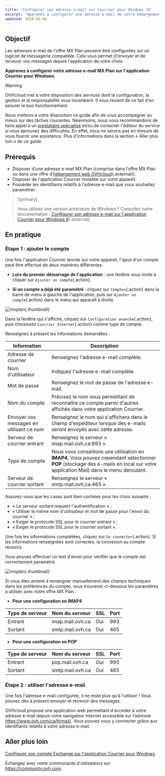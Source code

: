 ```yaml
---
title: 'Configurer son adresse e-mail sur Courrier pour Windows 10'
excerpt: "Apprenez à configurer une adresse e-mail de votre hébergement sur l'application Courrier pour Windows"
updated: 2018-04-04
---
```


## Objectif

Les adresses e-mail de l'offre MX Plan peuvent être configurées sur un logiciel de messagerie compatible. Cela vous permet d'envoyer et de recevoir vos messages depuis l'application de votre choix.

**Apprenez à configurer votre adresse e-mail MX Plan sur l'application Courrier pour Windows.**

> [!warning]
>
> OVHcloud met à votre disposition des services dont la configuration, la gestion et la responsabilité vous incombent. Il vous revient de ce fait d'en assurer le bon fonctionnement.
> 
> Nous mettons à votre disposition ce guide afin de vous accompagner au mieux sur des tâches courantes. Néanmoins, nous vous recommandons de faire appel à un [prestataire spécialisé](https://partner.ovhcloud.com/fr-ca/) et/ou de contacter l'éditeur du service si vous éprouvez des difficultés. En effet, nous ne serons pas en mesure de vous fournir une assistance. Plus d'informations dans la section « Aller plus loin » de ce guide.
> 

## Prérequis

- Disposer d’une adresse e-mail MX Plan (comprise dans l’offre MX Plan ou dans une offre d’[hébergement web OVHcloud](https://www.ovhcloud.com/fr-ca/web-hosting/){.external}).
- Disposer de l'application Courrier installée sur votre appareil.
- Posséder les identifiants relatifs à l'adresse e-mail que vous souhaitez paramétrer.

> [!primary]
>
> Vous utilisez une version antérieure de Windows ? Consultez notre documentation : [Configurer son adresse e-mail sur l'application Courrier pour Windows 8](how_to_configure_windows_101.){.external}.
>

## En pratique

### Étape 1 : ajouter le compte

Une fois l'application Courrier lancée sur votre appareil, l'ajout d'un compte peut être effectué de deux manières différentes.

- **Lors du premier démarrage de l'application** : une fenêtre vous invite à cliquer sur `Ajouter un compte`{.action}.

- **Si un compte a déjà été paramétré** : cliquez sur `Comptes`{.action} dans la barre de menu à gauche de l'application, puis sur `Ajouter un compte`{.action} dans le menu qui apparaît à droite.

![mxplan](how_to_configure_windows_10_images_configuration-mail-windows-step1.png){.thumbnail}

Dans la fenêtre qui s'affiche, cliquez sur `Configuration avancée`{.action}, puis choisissez `Courrier Internet`{.action} comme type de compte.

Renseignez à présent les informations demandées :

|Information|Description|
|---|---|
|Adresse de courrier|Renseignez l'adresse e-mail complète.|
|Nom d'utilisateur|Indiquez l'adresse e-mail complète.|
|Mot de passe|Renseignez le mot de passe de l'adresse e-mail.|
|Nom du compte|Précisez le nom vous permettant de reconnaître ce compte parmi d'autres affichés dans votre application Courrier.|
|Envoyer vos messages en utilisant ce nom|Renseignez le nom qui s'affichera dans le champ d'expéditeur lorsque des e-mails seront envoyés avec cette adresse.|
|Serveur de courrier entrant|Renseignez le serveur « imap.mail.ovh.ca:993 ».|
|Type de compte|Nous vous conseillons une utilisation en **IMAP4**. Vous pouvez cependant sélectionner **POP** (stockage des e-mails en local sur votre application Mail) dans le menu déroulant.|
|Serveur de courrier sortant|Renseignez le serveur « smtp.mail.ovh.ca:465 ».|

Assurez-vous que les cases sont bien cochées pour les choix suivants :

- « Le serveur sortant requiert l'authentification » ;
- « Utiliser le même nom d'utilisateur et mot de passe pour l'envoi du courrier » ;
- « Exiger le protocole SSL pour le courrier entrant » ;
- « Exiger le protocole SSL pour le courrier sortant ».

Une fois les informations complétées, cliquez sur `Se connecter`{.action}. Si les informations renseignées sont correctes, la connexion au compte réussira.

Vous pouvez effectuer un test d'envoi pour vérifier que le compte est correctement paramétré.

![mxplan](images_configuration-mail-windows-step2.png){.thumbnail}

Si vous êtes amené à renseigner manuellement des champs techniques dans les préférences du compte, vous trouverez ci-dessous les paramètres à utiliser avec notre offre MX Plan :

- **Pour une configuration en IMAP4**

|Type de serveur|Nom du serveur|SSL|Port|
|---|---|---|---|
|Entrant|imap.mail.ovh.ca|Oui|993|
|Sortant|smtp.mail.ovh.ca|Oui|465|

- **Pour une configuration en POP**

|Type de serveur|Nom du serveur|SSL|Port|
|---|---|---|---|
|Entrant|pop.mail.ovh.ca|Oui|995|
|Sortant|smtp.mail.ovh.ca|Oui|465|

### Étape 2 : utiliser l'adresse e-mail

Une fois l'adresse e-mail configurée, il ne reste plus qu’à l'utiliser ! Vous pouvez dès à présent envoyer et recevoir des messages.

OVHcloud propose une application web permettant d'accéder à votre adresse e-mail depuis votre navigateur internet accessible sur l’adresse <https://www.ovh.com/ca/fr/mail/>. Vous pouvez vous y connecter grâce aux identifiants relatifs à votre adresse e-mail.
 
## Aller plus loin

[Configurer son compte Exchange sur l'application Courrier pour Windows](how_to_configure_windows_102.)

Échangez avec notre communauté d'utilisateurs sur <https://community.ovh.com>.
